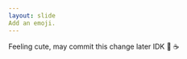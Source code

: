 ```yaml
---
layout: slide
Add an emoji.
---
```


Feeling cute, may commit this change later IDK
:beer: :coffee:
